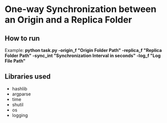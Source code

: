 # One-way Synchronization between an Origin and a Replica Folder
## How to run
Example: **python task.py -origin_f "Origin Folder Path" -replica_f "Replica Folder Path" -sync_int "Synchronization Interval in seconds" -log_f "Log File Path"**
## Libraries used
- hashlib
- argparse
- time
- shutil
- os
- logging
